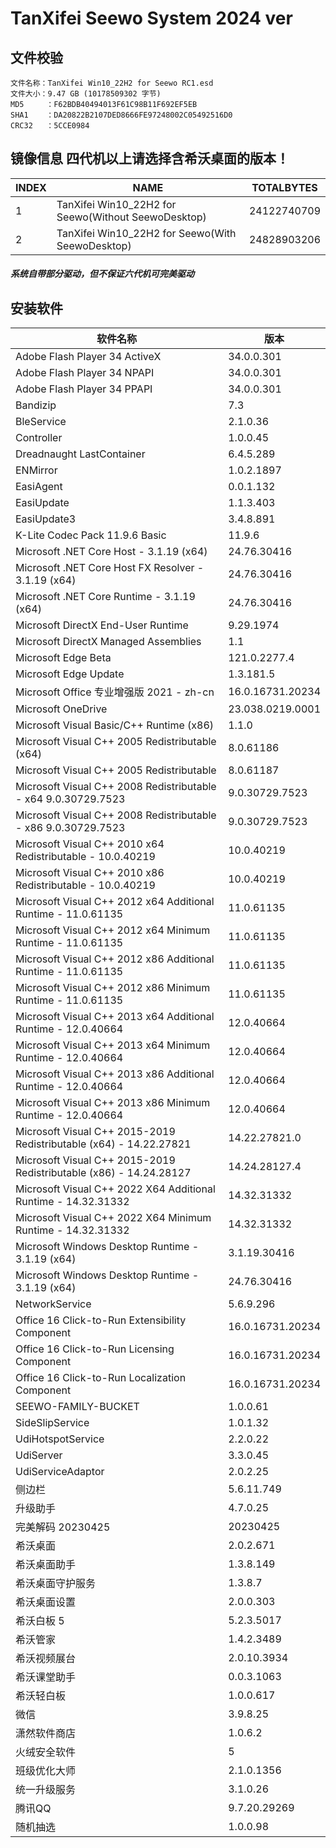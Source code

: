 # TanXifei Seewo System 2024 ver

## 文件校验

```
文件名称：TanXifei Win10_22H2 for Seewo RC1.esd
文件大小：9.47 GB (10178509302 字节)
MD5     ：F62BDB40494013F61C98B11F692EF5EB
SHA1    ：DA20822B2107DED8666FE97248002C05492516D0
CRC32   ：5CCE0984
```

## 镜像信息 四代机以上请选择含希沃桌面的版本！

| INDEX | NAME                                                 | TOTALBYTES  |
| ----- | ---------------------------------------------------- | ----------- |
| 1     | TanXifei Win10_22H2  for Seewo(Without SeewoDesktop) | 24122740709 |
| 2     | TanXifei Win10_22H2  for Seewo(With SeewoDesktop)    | 24828903206 |

##### 系统自带部分驱动，但不保证六代机可完美驱动

## 安装软件

| 软件名称                                                     | 版本             |
| ------------------------------------------------------------ | ---------------- |
| Adobe Flash Player 34 ActiveX                                | 34.0.0.301       |
| Adobe Flash Player 34 NPAPI                                  | 34.0.0.301       |
| Adobe Flash Player 34 PPAPI                                  | 34.0.0.301       |
| Bandizip                                                     | 7.3              |
| BleService                                                   | 2.1.0.36         |
| Controller                                                   | 1.0.0.45         |
| Dreadnaught LastContainer                                    | 6.4.5.289        |
| ENMirror                                                     | 1.0.2.1897       |
| EasiAgent                                                    | 0.0.1.132        |
| EasiUpdate                                                   | 1.1.3.403        |
| EasiUpdate3                                                  | 3.4.8.891        |
| K-Lite Codec Pack 11.9.6 Basic                               | 11.9.6           |
| Microsoft .NET Core Host - 3.1.19  (x64)                     | 24.76.30416      |
| Microsoft .NET Core Host FX Resolver -  3.1.19 (x64)         | 24.76.30416      |
| Microsoft .NET Core Runtime - 3.1.19  (x64)                  | 24.76.30416      |
| Microsoft DirectX End-User Runtime                           | 9.29.1974        |
| Microsoft DirectX Managed Assemblies                         | 1.1              |
| Microsoft Edge Beta                                          | 121.0.2277.4     |
| Microsoft Edge Update                                        | 1.3.181.5        |
| Microsoft Office 专业增强版 2021 - zh-cn                     | 16.0.16731.20234 |
| Microsoft OneDrive                                           | 23.038.0219.0001 |
| Microsoft Visual Basic/C++ Runtime  (x86)                    | 1.1.0            |
| Microsoft Visual C++ 2005 Redistributable  (x64)             | 8.0.61186        |
| Microsoft Visual C++ 2005  Redistributable                   | 8.0.61187        |
| Microsoft Visual C++ 2008 Redistributable  - x64 9.0.30729.7523 | 9.0.30729.7523   |
| Microsoft Visual C++ 2008 Redistributable  - x86 9.0.30729.7523 | 9.0.30729.7523   |
| Microsoft Visual C++ 2010 x64 Redistributable - 10.0.40219   | 10.0.40219       |
| Microsoft Visual C++ 2010 x86 Redistributable - 10.0.40219   | 10.0.40219       |
| Microsoft Visual C++ 2012 x64 Additional  Runtime - 11.0.61135 | 11.0.61135       |
| Microsoft Visual C++ 2012 x64 Minimum  Runtime - 11.0.61135  | 11.0.61135       |
| Microsoft Visual C++ 2012 x86 Additional  Runtime - 11.0.61135 | 11.0.61135       |
| Microsoft Visual C++ 2012 x86 Minimum  Runtime - 11.0.61135  | 11.0.61135       |
| Microsoft Visual C++ 2013 x64 Additional  Runtime - 12.0.40664 | 12.0.40664       |
| Microsoft Visual C++ 2013 x64 Minimum  Runtime - 12.0.40664  | 12.0.40664       |
| Microsoft Visual C++ 2013 x86 Additional  Runtime - 12.0.40664 | 12.0.40664       |
| Microsoft Visual C++ 2013 x86 Minimum  Runtime - 12.0.40664  | 12.0.40664       |
| Microsoft Visual C++ 2015-2019  Redistributable (x64) - 14.22.27821 | 14.22.27821.0    |
| Microsoft Visual C++ 2015-2019  Redistributable (x86) - 14.24.28127 | 14.24.28127.4    |
| Microsoft Visual C++ 2022 X64 Additional  Runtime - 14.32.31332 | 14.32.31332      |
| Microsoft Visual C++ 2022 X64 Minimum  Runtime - 14.32.31332 | 14.32.31332      |
| Microsoft Windows Desktop Runtime -  3.1.19 (x64)            | 3.1.19.30416     |
| Microsoft Windows Desktop Runtime -  3.1.19 (x64)            | 24.76.30416      |
| NetworkService                                               | 5.6.9.296        |
| Office 16 Click-to-Run Extensibility  Component              | 16.0.16731.20234 |
| Office 16 Click-to-Run Licensing  Component                  | 16.0.16731.20234 |
| Office 16 Click-to-Run Localization  Component               | 16.0.16731.20234 |
| SEEWO-FAMILY-BUCKET                                          | 1.0.0.61         |
| SideSlipService                                              | 1.0.1.32         |
| UdiHotspotService                                            | 2.2.0.22         |
| UdiServer                                                    | 3.3.0.45         |
| UdiServiceAdaptor                                            | 2.0.2.25         |
| 侧边栏                                                       | 5.6.11.749       |
| 升级助手                                                     | 4.7.0.25         |
| 完美解码 20230425                                            | 20230425         |
| 希沃桌面                                                     | 2.0.2.671        |
| 希沃桌面助手                                                 | 1.3.8.149        |
| 希沃桌面守护服务                                             | 1.3.8.7          |
| 希沃桌面设置                                                 | 2.0.0.303        |
| 希沃白板 5                                                   | 5.2.3.5017       |
| 希沃管家                                                     | 1.4.2.3489       |
| 希沃视频展台                                                 | 2.0.10.3934      |
| 希沃课堂助手                                                 | 0.0.3.1063       |
| 希沃轻白板                                                   | 1.0.0.617        |
| 微信                                                         | 3.9.8.25         |
| 潇然软件商店                                                 | 1.0.6.2          |
| 火绒安全软件                                                 | 5                |
| 班级优化大师                                                 | 2.1.0.1356       |
| 统一升级服务                                                 | 3.1.0.26         |
| 腾讯QQ                                                       | 9.7.20.29269     |
| 随机抽选                                                     | 1.0.0.98         |